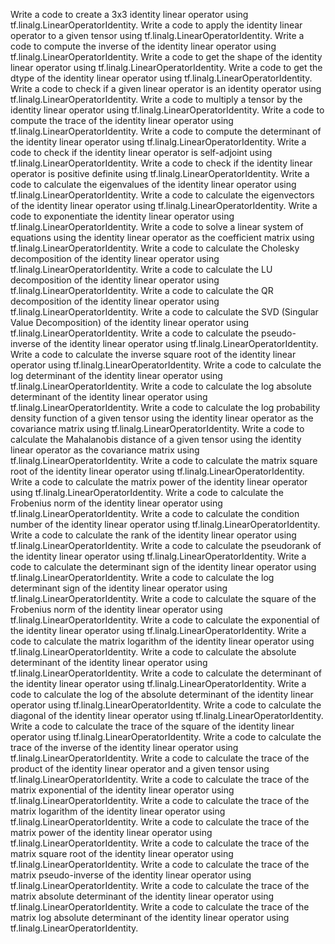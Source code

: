 Write a code to create a 3x3 identity linear operator using tf.linalg.LinearOperatorIdentity.
Write a code to apply the identity linear operator to a given tensor using tf.linalg.LinearOperatorIdentity.
Write a code to compute the inverse of the identity linear operator using tf.linalg.LinearOperatorIdentity.
Write a code to get the shape of the identity linear operator using tf.linalg.LinearOperatorIdentity.
Write a code to get the dtype of the identity linear operator using tf.linalg.LinearOperatorIdentity.
Write a code to check if a given linear operator is an identity operator using tf.linalg.LinearOperatorIdentity.
Write a code to multiply a tensor by the identity linear operator using tf.linalg.LinearOperatorIdentity.
Write a code to compute the trace of the identity linear operator using tf.linalg.LinearOperatorIdentity.
Write a code to compute the determinant of the identity linear operator using tf.linalg.LinearOperatorIdentity.
Write a code to check if the identity linear operator is self-adjoint using tf.linalg.LinearOperatorIdentity.
Write a code to check if the identity linear operator is positive definite using tf.linalg.LinearOperatorIdentity.
Write a code to calculate the eigenvalues of the identity linear operator using tf.linalg.LinearOperatorIdentity.
Write a code to calculate the eigenvectors of the identity linear operator using tf.linalg.LinearOperatorIdentity.
Write a code to exponentiate the identity linear operator using tf.linalg.LinearOperatorIdentity.
Write a code to solve a linear system of equations using the identity linear operator as the coefficient matrix using tf.linalg.LinearOperatorIdentity.
Write a code to calculate the Cholesky decomposition of the identity linear operator using tf.linalg.LinearOperatorIdentity.
Write a code to calculate the LU decomposition of the identity linear operator using tf.linalg.LinearOperatorIdentity.
Write a code to calculate the QR decomposition of the identity linear operator using tf.linalg.LinearOperatorIdentity.
Write a code to calculate the SVD (Singular Value Decomposition) of the identity linear operator using tf.linalg.LinearOperatorIdentity.
Write a code to calculate the pseudo-inverse of the identity linear operator using tf.linalg.LinearOperatorIdentity.
Write a code to calculate the inverse square root of the identity linear operator using tf.linalg.LinearOperatorIdentity.
Write a code to calculate the log determinant of the identity linear operator using tf.linalg.LinearOperatorIdentity.
Write a code to calculate the log absolute determinant of the identity linear operator using tf.linalg.LinearOperatorIdentity.
Write a code to calculate the log probability density function of a given tensor using the identity linear operator as the covariance matrix using tf.linalg.LinearOperatorIdentity.
Write a code to calculate the Mahalanobis distance of a given tensor using the identity linear operator as the covariance matrix using tf.linalg.LinearOperatorIdentity.
Write a code to calculate the matrix square root of the identity linear operator using tf.linalg.LinearOperatorIdentity.
Write a code to calculate the matrix power of the identity linear operator using tf.linalg.LinearOperatorIdentity.
Write a code to calculate the Frobenius norm of the identity linear operator using tf.linalg.LinearOperatorIdentity.
Write a code to calculate the condition number of the identity linear operator using tf.linalg.LinearOperatorIdentity.
Write a code to calculate the rank of the identity linear operator using tf.linalg.LinearOperatorIdentity.
Write a code to calculate the pseudorank of the identity linear operator using tf.linalg.LinearOperatorIdentity.
Write a code to calculate the determinant sign of the identity linear operator using tf.linalg.LinearOperatorIdentity.
Write a code to calculate the log determinant sign of the identity linear operator using tf.linalg.LinearOperatorIdentity.
Write a code to calculate the square of the Frobenius norm of the identity linear operator using tf.linalg.LinearOperatorIdentity.
Write a code to calculate the exponential of the identity linear operator using tf.linalg.LinearOperatorIdentity.
Write a code to calculate the matrix logarithm of the identity linear operator using tf.linalg.LinearOperatorIdentity.
Write a code to calculate the absolute determinant of the identity linear operator using tf.linalg.LinearOperatorIdentity.
Write a code to calculate the determinant of the identity linear operator using tf.linalg.LinearOperatorIdentity.
Write a code to calculate the log of the absolute determinant of the identity linear operator using tf.linalg.LinearOperatorIdentity.
Write a code to calculate the diagonal of the identity linear operator using tf.linalg.LinearOperatorIdentity.
Write a code to calculate the trace of the square of the identity linear operator using tf.linalg.LinearOperatorIdentity.
Write a code to calculate the trace of the inverse of the identity linear operator using tf.linalg.LinearOperatorIdentity.
Write a code to calculate the trace of the product of the identity linear operator and a given tensor using tf.linalg.LinearOperatorIdentity.
Write a code to calculate the trace of the matrix exponential of the identity linear operator using tf.linalg.LinearOperatorIdentity.
Write a code to calculate the trace of the matrix logarithm of the identity linear operator using tf.linalg.LinearOperatorIdentity.
Write a code to calculate the trace of the matrix power of the identity linear operator using tf.linalg.LinearOperatorIdentity.
Write a code to calculate the trace of the matrix square root of the identity linear operator using tf.linalg.LinearOperatorIdentity.
Write a code to calculate the trace of the matrix pseudo-inverse of the identity linear operator using tf.linalg.LinearOperatorIdentity.
Write a code to calculate the trace of the matrix absolute determinant of the identity linear operator using tf.linalg.LinearOperatorIdentity.
Write a code to calculate the trace of the matrix log absolute determinant of the identity linear operator using tf.linalg.LinearOperatorIdentity.